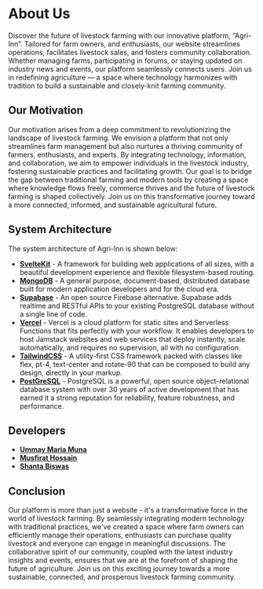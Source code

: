 # About Us

Discover the future of livestock farming with our innovative platform, “Agri-Inn”. Tailored for farm owners, and enthusiasts, our website streamlines operations, facilitates livestock sales, and fosters community collaboration. Whether managing farms, participating in forums, or staying updated on industry news and events, our platform seamlessly connects users. Join us in redefining agriculture — a space where technology harmonizes with tradition to build a sustainable and closely-knit farming community.

## Our Motivation

Our motivation arises from a deep commitment to revolutionizing the landscape of livestock farming. We envision a platform that not only streamlines farm management but also nurtures a thriving community of farmers, enthusiasts, and experts. By integrating technology, information, and collaboration, we aim to empower individuals in the livestock industry, fostering sustainable practices and facilitating growth. Our goal is to bridge the gap between traditional farming and modern tools by creating a space where knowledge flows freely, commerce thrives and the future of livestock farming is shaped collectively. Join us on this transformative journey toward a more connected, informed, and sustainable agricultural future.

## System Architecture

The system architecture of Agri-Inn is shown below:

- **[SvelteKit](https://kit.svelte.dev/)** - A framework for building web applications of all sizes, with a beautiful development experience and flexible filesystem-based routing.
- **[MongoDB](https://www.mongodb.com/)** - A general purpose, document-based, distributed database built for modern application developers and for the cloud era.
- **[Supabase](https://supabase.io/)** - An open source Firebase alternative. Supabase adds realtime and RESTful APIs to your existing PostgreSQL database without a single line of code.
- **[Vercel](https://vercel.com/)** - Vercel is a cloud platform for static sites and Serverless Functions that fits perfectly with your workflow. It enables developers to host Jamstack websites and web services that deploy instantly, scale automatically, and requires no supervision, all with no configuration.
- **[TailwindCSS](https://tailwindcss.com/)** - A utility-first CSS framework packed with classes like flex, pt-4, text-center and rotate-90 that can be composed to build any design, directly in your markup.
- **[PostGreSQL](https://www.postgresql.org/)** - PostgreSQL is a powerful, open source object-relational database system with over 30 years of active development that has earned it a strong reputation for reliability, feature robustness, and performance.


## Developers

- **[Ummay Maria Muna]()**
- **[Musfirat Hossain]()**
- **[Shanta Biswas]()**


## Conclusion

Our platform is more than just a website - it's a transformative force in the world of livestock farming. By seamlessly integrating modern technology with traditional practices, we've created a space where farm owners can efficiently manage their operations, enthusiasts can purchase quality livestock and everyone can engage in meaningful discussions. The collaborative spirit of our community, coupled with the latest industry insights and events, ensures that we are at the forefront of shaping the future of agriculture. Join us on this exciting journey towards a more sustainable, connected, and prosperous livestock farming community.